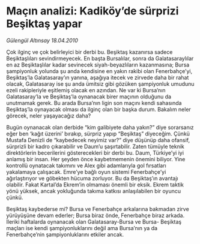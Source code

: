 # Maçın analizi: Kadiköy’de sürprizi Beşiktaş yapar

*Gülengül Altınsay 18.04.2010*

<div class="yazi"><p>Çok ilginç ve çok belirleyici bir derbi bu. Beşiktaş kazanırsa sadece Beşiktaşlıları sevindirmeyecek. En başta Bursalılar, sonra da Galatasaraylılar en az Beşiktaşlılar kadar sevinecek siyah-beyazlıların kazanmasına; Bursa şampiyonluk yolunda şu anda kendisine en yakın rakibi olan Fenerbahçe’yi, Beşiktaş’la Galatasaray’ın yanına, aşağıya itecek ve zirvede daha bir rahat olacak, Galatasaray ise şu anda ümitsiz gibi gözüken şampiyonluk umudunu ezeli rakipleriyle eşitlemiş olacak en azından. Ne var ki Bursa’nın Galatasaray’la ve Beşiktaş’la oynanacak birer maçının olduğunu da unutmamak gerek. Bu arada Bursa’nın ligin son maçını kendi sahasında Beşiktaş’la oynayacak olması da ilginç olan bir başka durum. Bakalım neler görecek, neler yaşayacağız daha?</p>
<p>Bugün oynanacak olan derbide “kim galibiyete daha yakın?” diye sorarsanız eğer ben ‘kağıt üzerini’ bırakıp, sürpriz yapıp “Beşiktaş” diyeceğim. Çünkü Mustafa Denizli de “kaybedecek neyimiz var?” diye düşünüp daha ofansif, sürprizli bir kadro çıkarabilir ve Daum’u şaşırtabilir. Zaten tümüyle teknik direktörlerin becerilerini gösterecekleri bir derbi bu. Daum, Türkiye’yi iyi anlamış bir insan. Her şeyden önce kaybetmemenin önemini biliyor. Yine kontrollü oynatacak takımını ve Alex gibi adamlarıyla gol fırsatları yakalamaya çalışacak. Emre’ye bağlı oyun sistemi Fenerbahçe’yi ağırlaştırıyor ve göbekten hücuma zorluyor. Bu da Beşiktaş’ın avantajı olabilir. Fakat Kartal’da Ekrem’in olmaması önemli bir eksik. Ekrem taktik yönü yüksek, ancak yokluğunda takıma katkısı anlaşılabilen bir oyuncu çünkü.</p>
<p>Beşiktaş kaybederse mi? Bursa ve Fenerbahçe arkalarına bakmadan zirve yürüyüşüne devam ederler; Bursa biraz önde, Fenerbahçe biraz arkada. İleriki haftalarda oynanacak olan Galatasaray-Bursa ve Bursa- Beşiktaş maçları ise kendi şampiyonluklarını değil ama Bursa’nın ya da Fenerbahçe’nin şampiyonluklarını etkiler ancak.</p></div>
